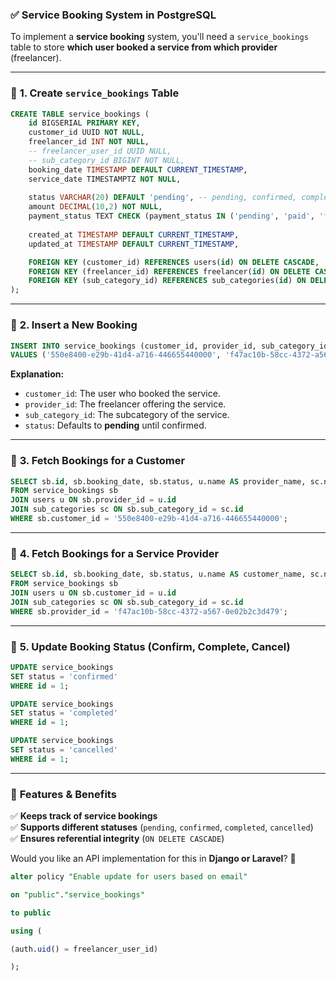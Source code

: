 ### ✅ **Service Booking System in PostgreSQL**
To implement a **service booking** system, you'll need a `service_bookings` table to store **which user booked a service from which provider** (freelancer).

---

### 📌 **1. Create `service_bookings` Table**
```sql
CREATE TABLE service_bookings (
    id BIGSERIAL PRIMARY KEY,
    customer_id UUID NOT NULL,
    freelancer_id INT NOT NULL,
    -- freelancer_user_id UUID NULL,
    -- sub_category_id BIGINT NOT NULL,
    booking_date TIMESTAMP DEFAULT CURRENT_TIMESTAMP,
    service_date TIMESTAMPTZ NOT NULL,
    
    status VARCHAR(20) DEFAULT 'pending', -- pending, confirmed, completed, canceled
    amount DECIMAL(10,2) NOT NULL,
    payment_status TEXT CHECK (payment_status IN ('pending', 'paid', 'failed')) DEFAULT 'pending',
         
    created_at TIMESTAMP DEFAULT CURRENT_TIMESTAMP,
    updated_at TIMESTAMP DEFAULT CURRENT_TIMESTAMP,

    FOREIGN KEY (customer_id) REFERENCES users(id) ON DELETE CASCADE,
    FOREIGN KEY (freelancer_id) REFERENCES freelancer(id) ON DELETE CASCADE,
    FOREIGN KEY (sub_category_id) REFERENCES sub_categories(id) ON DELETE CASCADE
);
```
---

### 📌 **2. Insert a New Booking**
```sql
INSERT INTO service_bookings (customer_id, provider_id, sub_category_id, status)
VALUES ('550e8400-e29b-41d4-a716-446655440000', 'f47ac10b-58cc-4372-a567-0e02b2c3d479', 2, 'pending');
```
**Explanation:**
- `customer_id`: The user who booked the service.
- `provider_id`: The freelancer offering the service.
- `sub_category_id`: The subcategory of the service.
- `status`: Defaults to **pending** until confirmed.

---

### 📌 **3. Fetch Bookings for a Customer**
```sql
SELECT sb.id, sb.booking_date, sb.status, u.name AS provider_name, sc.name AS service_name
FROM service_bookings sb
JOIN users u ON sb.provider_id = u.id
JOIN sub_categories sc ON sb.sub_category_id = sc.id
WHERE sb.customer_id = '550e8400-e29b-41d4-a716-446655440000';
```

---

### 📌 **4. Fetch Bookings for a Service Provider**
```sql
SELECT sb.id, sb.booking_date, sb.status, u.name AS customer_name, sc.name AS service_name
FROM service_bookings sb
JOIN users u ON sb.customer_id = u.id
JOIN sub_categories sc ON sb.sub_category_id = sc.id
WHERE sb.provider_id = 'f47ac10b-58cc-4372-a567-0e02b2c3d479';
```

---

### 📌 **5. Update Booking Status (Confirm, Complete, Cancel)**
```sql
UPDATE service_bookings 
SET status = 'confirmed' 
WHERE id = 1;
```

```sql
UPDATE service_bookings 
SET status = 'completed' 
WHERE id = 1;
```

```sql
UPDATE service_bookings 
SET status = 'cancelled' 
WHERE id = 1;
```

---

### 🎯 **Features & Benefits**
✅ **Keeps track of service bookings**  
✅ **Supports different statuses** (`pending`, `confirmed`, `completed`, `cancelled`)  
✅ **Ensures referential integrity** (`ON DELETE CASCADE`)

Would you like an API implementation for this in **Django or Laravel**? 🚀

```sql 
alter policy "Enable update for users based on email"

on "public"."service_bookings"

to public

using (

(auth.uid() = freelancer_user_id)

);
```
